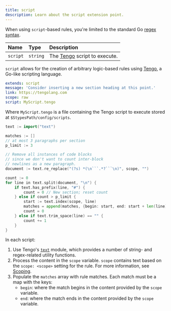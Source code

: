```yaml
---
title: script
description: Learn about the script extension point.
---
```


<script>
    import Alert from '$lib/components/Alert.svelte';
</script>

<Alert>
When using <code>script</code>-based rules, you're limited to the standard
Go <a href="https://pkg.go.dev/regexp/syntax">regex syntax</a>.
</Alert>

| Name     | Type     | Description                       |
| :------- | :------- | :-------------------------------- |
| `script` | `string` | The [Tengo][1] script to execute. |

`script` allows for the creation of arbitrary logic-based rules using
[Tengo][1], a Go-like scripting language.

```yaml
extends: script
message: 'Consider inserting a new section heading at this point.'
link: https://tengolang.com
scope: raw
script: MyScript.tengo
```

Where `MyScript.tengo` is a file containing the Tengo script to execute stored
at `$StypesPath/config/scripts`.

````go
text := import("text")

matches := []
// at most 3 paragraphs per section
p_limit := 3

// Remove all instances of code blocks
// since we don't want to count inter-block
// newlines as a new paragraph.
document := text.re_replace("(?s) *(\n```.*?```\n)", scope, "")

count := 0
for line in text.split(document, "\n") {
    if text.has_prefix(line, "#") {
        count = 0 // New section; reset count
    } else if count > p_limit {
        start := text.index(scope, line)
        matches = append(matches, {begin: start, end: start + len(line)})
        count = 0
    } else if text.trim_space(line) == "" {
        count += 1
    }
}
````

In each script:

1. Use Tengo's [`text`][2] module, which provides a number of string- and
   regex-related utility functions.
2. Process the content in the `scope` variable. `scope` contains text based on
   the `scope: <scope>` setting for the rule. For more information, see
   [Scoping][3].
3. Populate the `matches` array with rule matches. Each match must be a map
   with the keys:
   - `begin`: where the match begins in the content provided by the `scope` variable.
   - `end`: where the match ends in the content provided by the `scope` variable.

[1]: https://tengolang.com
[2]: https://github.com/d5/tengo/blob/master/docs/stdlib-text.md
[3]: /docs/scopes
